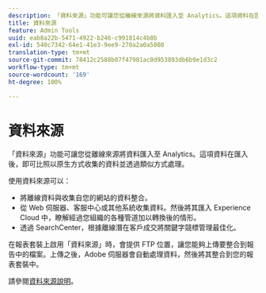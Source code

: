 ```yaml
---
description: 「資料來源」功能可讓您從離線來源將資料匯入至 Analytics。這項資料在匯入後，即可比照以原生方式收集的資料並透過類似方式處理。
title: 資料來源
feature: Admin Tools
uuid: eab8a22b-5471-4922-b246-c991814c4b8b
exl-id: 540c7342-64e1-41e3-9ee9-270a2a0a5008
translation-type: tm+mt
source-git-commit: 78412c2588b07f47981ac0d953893db6b9e1d3c2
workflow-type: tm+mt
source-wordcount: '169'
ht-degree: 100%

---
```


# 資料來源

「資料來源」功能可讓您從離線來源將資料匯入至 Analytics。這項資料在匯入後，即可比照以原生方式收集的資料並透過類似方式處理。

使用資料來源可以：

* 將離線資料與收集自您的網站的資料整合。
* 從 Web 伺服器、客服中心或其他系統收集資料。然後將其匯入 Experience Cloud 中，瞭解經過您組織的各種管道加以轉換後的情形。
* 透過 SearchCenter，根據離線潛在客戶成交將關鍵字競標管理最佳化。

在報表套裝上啟用「資料來源」時，會提供 FTP 位置，讓您能夠上傳要整合到報告中的檔案。上傳之後，Adobe 伺服器會自動處理資料，然後將其整合到您的報表套裝中。

請參閱[資料來源說明](https://docs.adobe.com/content/help/zh-Hant/analytics/import/data-sources/datasrc-home.html)。
